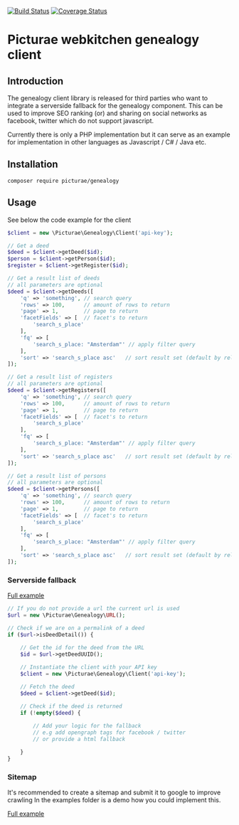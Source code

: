 [![Build Status](https://secure.travis-ci.org/picturae/genealogy.svg?branch=master)](https://secure.travis-ci.org/picturae/genealogy)
[![Coverage Status](https://coveralls.io/repos/picturae/genealogy/badge.svg?branch=master)](https://coveralls.io/r/picturae/genealogy?branch=master)

# Picturae webkitchen genealogy client #

## Introduction ##

The genealogy client library is released for third parties who want to integrate
a serverside fallback for the genealogy component.
This can be used to improve SEO ranking (or) and sharing on social networks as facebook, twitter
which do not support javascript.

Currently there is only a PHP implementation but it can serve as an example for 
implementation in other languages as Javascript / C# / Java etc.

## Installation ##

```
composer require picturae/genealogy
```

## Usage ##

See below the code example for the client

```php
$client = new \Picturae\Genealogy\Client('api-key');

// Get a deed
$deed = $client->getDeed($id);
$person = $client->getPerson($id);
$register = $client->getRegister($id);

// Get a result list of deeds
// all parameters are optional
$deed = $client->getDeeds([
    'q' => 'something', // search query
    'rows' => 100,      // amount of rows to return
    'page' => 1,        // page to return
    'facetFields' => [  // facet's to return
        'search_s_place'
    ],
    'fq' => [
        'search_s_place: "Amsterdam"' // apply filter query
    ],
    'sort' => 'search_s_place asc'   // sort result set (default by relevance)
]);

// Get a result list of registers
// all parameters are optional
$deed = $client->getRegisters([
    'q' => 'something', // search query
    'rows' => 100,      // amount of rows to return
    'page' => 1,        // page to return
    'facetFields' => [  // facet's to return
        'search_s_place'
    ],
    'fq' => [
        'search_s_place: "Amsterdam"' // apply filter query
    ],
    'sort' => 'search_s_place asc'   // sort result set (default by relevance)
]);

// Get a result list of persons
// all parameters are optional
$deed = $client->getPersons([
    'q' => 'something', // search query
    'rows' => 100,      // amount of rows to return
    'page' => 1,        // page to return
    'facetFields' => [  // facet's to return
        'search_s_place'
    ],
    'fq' => [
        'search_s_place: "Amsterdam"' // apply filter query
    ],
    'sort' => 'search_s_place asc'   // sort result set (default by relevance)
]);

```

### Serverside fallback ###

[Full example](examples/serverside-fallback)

```php
// If you do not provide a url the current url is used
$url = new \Picturae\Genealogy\URL();

// Check if we are on a permalink of a deed
if ($url->isDeedDetail()) {
    
    // Get the id for the deed from the URL
    $id = $url->getDeedUUID();

    // Instantiate the client with your API key
    $client = new \Picturae\Genealogy\Client('api-key');

    // Fetch the deed
    $deed = $client->getDeed($id);

    // Check if the deed is returned
    if (!empty($deed) {
        
        // Add your logic for the fallback
        // e.g add opengraph tags for facebook / twitter
        // or provide a html fallback

    }
}

```

### Sitemap ###

It's recommended to create a sitemap and submit it to google to improve crawling
In the examples folder is a demo how you could implement this.

[Full example](examples/sitemap)